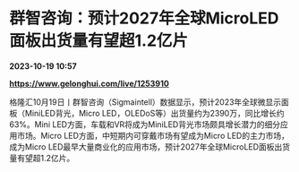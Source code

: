 # 群智咨询：预计2027年全球MicroLED面板出货量有望超1.2亿片

**2023-10-19 10:57**

**https://www.gelonghui.com/live/1253910**

格隆汇10月19日丨群智咨询（Sigmaintell）数据显示，预计2023年全球微显示面板（MiniLED背光，Micro LED，OLEDoS等）出货量约为2390万，同比增长约63%。Mini LED方面，车载和VR将成为MiniLED背光市场颇具增长潜力的细分应用市场。Micro LED方面，中短期内可穿戴市场有望成为Micro LED的主力市场，成为Micro LED最早大量商业化的应用市场，预计2027年全球MicroLED面板出货量有望超1.2亿片。